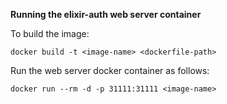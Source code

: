 **Running the elixir-auth web server container**

To build the image:
```
docker build -t <image-name> <dockerfile-path>
```

Run the web server docker container as follows:
```
docker run --rm -d -p 31111:31111 <image-name>
```
